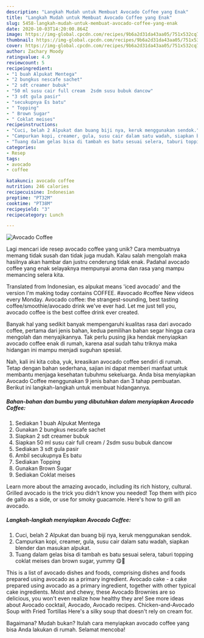 ```yaml
---
description: "Langkah Mudah untuk Membuat Avocado Coffee yang Enak"
title: "Langkah Mudah untuk Membuat Avocado Coffee yang Enak"
slug: 5458-langkah-mudah-untuk-membuat-avocado-coffee-yang-enak
date: 2020-10-03T14:20:00.864Z
image: https://img-global.cpcdn.com/recipes/9b6a2d31da43aa05/751x532cq70/avocado-coffee-foto-resep-utama.jpg
thumbnail: https://img-global.cpcdn.com/recipes/9b6a2d31da43aa05/751x532cq70/avocado-coffee-foto-resep-utama.jpg
cover: https://img-global.cpcdn.com/recipes/9b6a2d31da43aa05/751x532cq70/avocado-coffee-foto-resep-utama.jpg
author: Zachary Moody
ratingvalue: 4.9
reviewcount: 5
recipeingredient:
- "1 buah Alpukat Mentega"
- "2 bungkus nescafe sachet"
- "2 sdt creamer bubuk"
- "50 ml susu cair full cream  2sdm susu bubuk dancow"
- "3 sdt gula pasir"
- "secukupnya Es batu"
- " Topping"
- " Brown Sugar"
- " Coklat meises"
recipeinstructions:
- "Cuci, belah 2 Alpukat dan buang biji nya, keruk menggunakan sendok."
- "Campurkan kopi, creamer, gula, susu cair dalam satu wadah, siapkan blender dan masukan alpukat."
- "Tuang dalam gelas bisa di tambah es batu sesuai selera, taburi topping coklat meises dan brown sugar, yummy 😋🥑"
categories:
- Resep
tags:
- avocado
- coffee

katakunci: avocado coffee 
nutrition: 246 calories
recipecuisine: Indonesian
preptime: "PT32M"
cooktime: "PT38M"
recipeyield: "3"
recipecategory: Lunch

---
```



![Avocado Coffee](https://img-global.cpcdn.com/recipes/9b6a2d31da43aa05/751x532cq70/avocado-coffee-foto-resep-utama.jpg)

Lagi mencari ide resep avocado coffee yang unik? Cara membuatnya memang tidak susah dan tidak juga mudah. Kalau salah mengolah maka hasilnya akan hambar dan justru cenderung tidak enak. Padahal avocado coffee yang enak selayaknya mempunyai aroma dan rasa yang mampu memancing selera kita.

Translated from Indonesian, es alpukat means &#39;iced avocado&#39; and the version I&#39;m making today contains COFFEE. #avocado #coffee New videos every Monday. Avocado coffee: the strangest-sounding, best tasting coffee/smoothie/avocado drink we&#39;ve ever had. Let me just tell you, avocado coffee is the best coffee drink ever created.

Banyak hal yang sedikit banyak mempengaruhi kualitas rasa dari avocado coffee, pertama dari jenis bahan, kedua pemilihan bahan segar hingga cara mengolah dan menyajikannya. Tak perlu pusing jika hendak menyiapkan avocado coffee enak di rumah, karena asal sudah tahu triknya maka hidangan ini mampu menjadi suguhan spesial.


Nah, kali ini kita coba, yuk, kreasikan avocado coffee sendiri di rumah. Tetap dengan bahan sederhana, sajian ini dapat memberi manfaat untuk membantu menjaga kesehatan tubuhmu sekeluarga. Anda bisa menyiapkan Avocado Coffee menggunakan 9 jenis bahan dan 3 tahap pembuatan. Berikut ini langkah-langkah untuk membuat hidangannya.

<!--inarticleads1-->

##### Bahan-bahan dan bumbu yang dibutuhkan dalam menyiapkan Avocado Coffee:

1. Sediakan 1 buah Alpukat Mentega
1. Gunakan 2 bungkus nescafe sachet
1. Siapkan 2 sdt creamer bubuk
1. Siapkan 50 ml susu cair full cream / 2sdm susu bubuk dancow
1. Sediakan 3 sdt gula pasir
1. Ambil secukupnya Es batu
1. Sediakan  Topping
1. Gunakan  Brown Sugar
1. Sediakan  Coklat meises


Learn more about the amazing avocado, including its rich history, cultural. Grilled avocado is the trick you didn&#39;t know you needed! Top them with pico de gallo as a side, or use for smoky guacamole. Here&#39;s how to grill an avocado. 

<!--inarticleads2-->

##### Langkah-langkah menyiapkan Avocado Coffee:

1. Cuci, belah 2 Alpukat dan buang biji nya, keruk menggunakan sendok.
1. Campurkan kopi, creamer, gula, susu cair dalam satu wadah, siapkan blender dan masukan alpukat.
1. Tuang dalam gelas bisa di tambah es batu sesuai selera, taburi topping coklat meises dan brown sugar, yummy 😋🥑


This is a list of avocado dishes and foods, comprising dishes and foods prepared using avocado as a primary ingredient. Avocado cake - a cake prepared using avocado as a primary ingredient, together with other typical cake ingredients. Moist and chewy, these Avocado Brownies are so delicious, you won&#39;t even realize how healthy they are! See more ideas about Avocado cocktail, Avocado, Avocado recipes. Chicken-and-Avocado Soup with Fried Tortillas Here&#39;s a silky soup that doesn&#39;t rely on cream for. 

Bagaimana? Mudah bukan? Itulah cara menyiapkan avocado coffee yang bisa Anda lakukan di rumah. Selamat mencoba!

